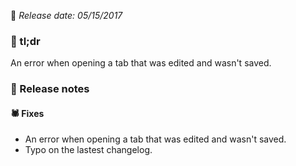 <!--Version name: v2.1705.190)-->
<!--Released at: 05/15/2017)-->
<!--Brief description: An error when opening a tab that was edited and wasn't saved.)-->

📅 _Release date: 05/15/2017_

### 💬 tl;dr
An error when opening a tab that was edited and wasn't saved.

### 📰 Release notes
#### 🕷 Fixes
* An error when opening a tab that was edited and wasn't saved.
* Typo on the lastest changelog.